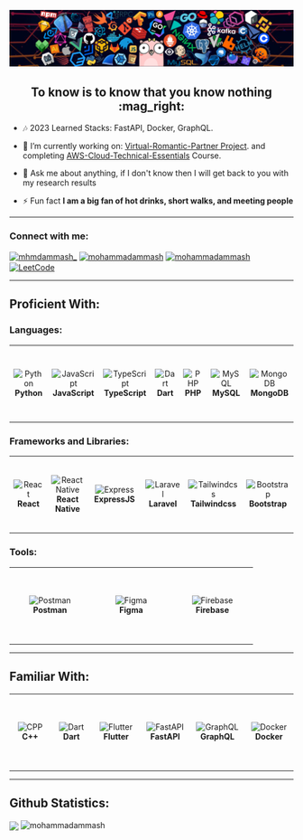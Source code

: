 ![Banner](./banner.png)
<h2 align='center'>To know is to know that you know nothing :mag_right:	</h2>

- :notes: 2023 Learned Stacks: FastAPI, Docker, GraphQL.

- 🔭 I’m currently working on: <a href="../../../virtual_romantic_partner">Virtual-Romantic-Partner Project</a>. and completing <a href="https://www.coursera.org/learn/aws-cloud-technical-essentials">AWS-Cloud-Technical-Essentials</a> Course.

- 💬 Ask me about anything, if I don't know then I will get back to you with my research results

- ⚡ Fun fact **I am a big fan of hot drinks, short walks, and meeting people**
--------
<h3 align="left">Connect with me:</h3>
<p align="left">
<a href="https://instagram.com/mhmdammash_" target="blank"><img align="center" src="https://raw.githubusercontent.com/rahuldkjain/github-profile-readme-generator/master/src/images/icons/Social/instagram.svg" alt="mhmdammash_" height="30" width="40" /></a>
<a href="http://www.linkedin.com/in/mohammadammash" target="blank"><img align="center" src="https://cdn.jsdelivr.net/gh/devicons/devicon/icons/linkedin/linkedin-original.svg" alt="mohammadammash" height="30" width="40" /></a>
<a href="mailto:mohammadammash31@gmail.com" target="blank"><img align="center" src="https://img.shields.io/badge/-Gmail-D14836?style=for-the-badge&logo=Gmail&logoColor=white" alt="mohammadammash" height="30" width="80" /></a>
<a href="https://leetcode.com/mohammad_ammash/" target="_blank"><img align="center" src="https://raw.githubusercontent.com/rahuldkjain/github-profile-readme-generator/master/src/images/icons/Social/leet-code.svg" alt="LeetCode" height="30" width="40" /></a>
</p>

--------
## Proficient With:
<h3 align="left">Languages: </h3>
<table>
  <tr>
    <td align="center" height="130" width="130">
      <img
        src="https://cdn.jsdelivr.net/gh/devicons/devicon/icons/python/python-original.svg"
        width="45"
        height="45"
        alt="Python"
      />
      <br /><strong>Python</strong>
    </td>
    <td align="center" height="130" width="130">
      <img
        src="https://cdn.jsdelivr.net/gh/devicons/devicon/icons/javascript/javascript-plain.svg"
        width="45"
        height="45"
        alt="JavaScript"
      />
      <br /><strong>JavaScript</strong>
    </td>
    <td align="center" height="130" width="130">
      <img
        src="https://cdn.jsdelivr.net/gh/devicons/devicon/icons/typescript/typescript-original.svg"
        width="45"
        height="45"
        alt="TypeScript"
      />
      <br /><strong>TypeScript</strong>
    </td>
    <td align="center" height="130" width="130">
      <img
        src="https://cdn.jsdelivr.net/gh/devicons/devicon/icons/dart/dart-original.svg"
        width="45"
        height="45"
        alt="Dart"
      />
      <br /><strong>Dart</strong>
    </td>
    </td>
     <td align="center" height="130" width="130">
      <img
        src="https://cdn.jsdelivr.net/gh/devicons/devicon/icons/php/php-original.svg"
        width="45"
        height="45"
        alt="PHP"
      />
      <br /><strong>PHP</strong>
    </td>
  <td align="center" height="130" width="130">
      <img
        src="https://cdn.jsdelivr.net/gh/devicons/devicon/icons/mysql/mysql-original.svg"
        width="45"
        height="45"
        alt="MySQL"
      />
      <br /><strong>MySQL</strong>
    </td>
    <td align="center" height="130" width="130">
      <img
        src="https://cdn.jsdelivr.net/gh/devicons/devicon/icons/mongodb/mongodb-original.svg"
        width="45"
        height="45"
        alt="MongoDB"
      />
      <br /><strong>MongoDB</strong>
    </td>
  </td>
  </tr>
</table>
<h3 align="left">Frameworks and Libraries: </h3>
<table>
 <tr>
    <td align="center" height="130" width="130">
      <img
        src="https://cdn.jsdelivr.net/gh/devicons/devicon/icons/react/react-original.svg"
        width="40"
        height="40"
        alt="React"
      />
      <br /><strong>React</strong>
    </td>
    <td align="center" height="130" width="130">
      <img
        src="https://cdn.jsdelivr.net/gh/devicons/devicon/icons/react/react-original.svg"
        width="40"
        height="40"
        alt="React Native"
      />
      <br /><strong>React Native</strong>
    </td> 
   <td align="center" height="130" width="130">
      <img
        src="https://cdn.jsdelivr.net/gh/devicons/devicon/icons/express/express-original.svg"
        width="45"
        height="45"
        alt="Express"
      />
      <br /><strong>ExpressJS</strong>
    </td>
   <td align="center" height="130" width="130">
      <img
        src="https://cdn.jsdelivr.net/gh/devicons/devicon/icons/laravel/laravel-plain.svg"
        width="45"
        height="45"
        alt="Laravel"
      />
      <br /><strong>Laravel</strong>
      </td>
    <td align="center" height="130" width="130">
      <img src="https://cdn.jsdelivr.net/gh/devicons/devicon/icons/tailwindcss/tailwindcss-plain.svg"
        width="45"
        height="45"
        alt="Tailwindcss"
      />
      <br /><strong>Tailwindcss</strong>
    </td>
    <td align="center" height="130" width="130">
      <img
        src="https://cdn.jsdelivr.net/gh/devicons/devicon/icons/bootstrap/bootstrap-original.svg"
        width="45"
        height="45"
        alt="Bootstrap"
      />
      <br /><strong>Bootstrap</strong>
    </td>
  </tr>
</table>
<h3 align="left">Tools: </h3>
<table>
    <tr>
    <td align="center" height="130" width="130">
      <img
        src="https://cdn.svgporn.com/logos/postman.svg"
        width="80"
        height="50"
        alt="Postman"
      />
      <br /><strong>Postman</strong>
    </td>
    <td align="center" height="130" width="130">
      <img
        src="https://cdn.jsdelivr.net/gh/devicons/devicon/icons/figma/figma-original.svg"
        width="40"
        height="40"
        alt="Figma"
      />
      <br/><strong>Figma</strong>
    </td>
     <td align="center" height="130" width="130">
      <img
        src="https://cdn.jsdelivr.net/gh/devicons/devicon/icons/firebase/firebase-plain.svg"
        width="40"
        height="40"
        alt="Firebase"
      />
      <br/><strong>Firebase</strong>
    </td>
  </tr>
</table>

--------
## Familiar With:
<table>
  <tr>
    <td align="center" height="130" width="130">
      <img
        src="https://cdn.jsdelivr.net/gh/devicons/devicon/icons/cplusplus/cplusplus-original.svg"
        width="45"
        height="45"
        alt="CPP"
      />
      <br /><strong>C++</strong>
    </td>
    <td align="center" height="130" width="130">
      <img
        src="https://cdn.jsdelivr.net/gh/devicons/devicon/icons/dart/dart-original.svg"
        width="45"
        height="45"
        alt="Dart"
      />
      <br /><strong>Dart</strong>
    </td>
        <td align="center" height="130" width="130">
      <img
        src="https://cdn.jsdelivr.net/gh/devicons/devicon/icons/flutter/flutter-original.svg"
        width="40"
        height="40"
        alt="Flutter"
      />
      <br /><strong>Flutter</strong>
    </td>
   <td align="center" height="130" width="130">
      <img
        src="https://cdn.jsdelivr.net/gh/devicons/devicon/icons/fastapi/fastapi-original.svg"
        width="45"
        height="45"
        alt="FastAPI"
      />
      <br/><strong>FastAPI</strong>
   </td>
    <td align="center" height="130" width="130">
      <img
        src="https://cdn.jsdelivr.net/gh/devicons/devicon/icons/graphql/graphql-plain.svg"
        width="45"
        height="45"
        alt="GraphQL"
      />
      <br /><strong>GraphQL</strong>
    </td>
     <td align="center" height="130" width="130">
      <img
        src="https://cdn.jsdelivr.net/gh/devicons/devicon/icons/docker/docker-original.svg"
        width="45"
        height="45"
        alt="Docker"
      />
      <br /><strong>Docker</strong>
    </td>  
  </tr>
</table>

--------
<h2>Github Statistics:</h2>
<a>
<img align="center" src="https://github-readme-stats.vercel.app/api/top-langs/?username=MohammadAmmash&hide=java,html,CSS&title_color=ffffff&text_color=c9cacc&icon_color=2bbc8a&bg_color=1d1f21&langs_count=4" />
</a>
<a>
<img src="https://github-readme-stats.vercel.app/api?username=mohammadammash&show_icons=true&locale=en&title_color=ffffff&text_color=fff&icon_color=fff&bg_color=1d1f21" alt="mohammadammash" />
</a>
